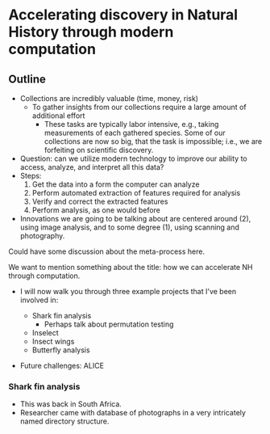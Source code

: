# Accelerating discovery in Natural History through modern computation

## Outline

- Collections are incredibly valuable (time, money, risk)
  - To gather insights from our collections require a large amount of
    additional effort
    - These tasks are typically labor intensive, e.g., taking
      measurements of each gathered species.  Some of our collections
      are now so big, that the task is impossible; i.e., we are
      forfeiting on scientific discovery.
- Question: can we utilize modern technology to improve our ability to
  access, analyze, and interpret all this data?
- Steps:
  1. Get the data into a form the computer can analyze
  2. Perform automated extraction of features required for analysis
  3. Verify and correct the extracted features
  4. Perform analysis, as one would before
- Innovations we are going to be talking about are centered around
  (2), using image analysis, and to some degree (1), using scanning
  and photography.

Could have some discussion about the meta-process here.

We want to mention something about the title: how we can accelerate NH
through computation.

- I will now walk you through three example projects that I've been
  involved in:

  - Shark fin analysis
    - Perhaps talk about permutation testing
  - Inselect
  - Insect wings
  - Butterfly analysis

- Future challenges: ALICE

### Shark fin analysis

- This was back in South Africa.
- Researcher came with database of photographs in a very intricately
  named directory structure.
